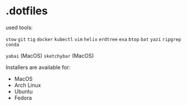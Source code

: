 # .dotfiles

used tools:

`stow`
`git`
`tig`
`docker`
`kubectl`
`vim`
`helix`
`erdtree`
`exa`
`btop`
`bat`
`yazi`
`ripgrep`
`conda`

`yabai` (MacOS)
`sketchybar` (MacOS)

Installers are available for:
- MacOS
- Arch Linux
- Ubuntu
- Fedora
